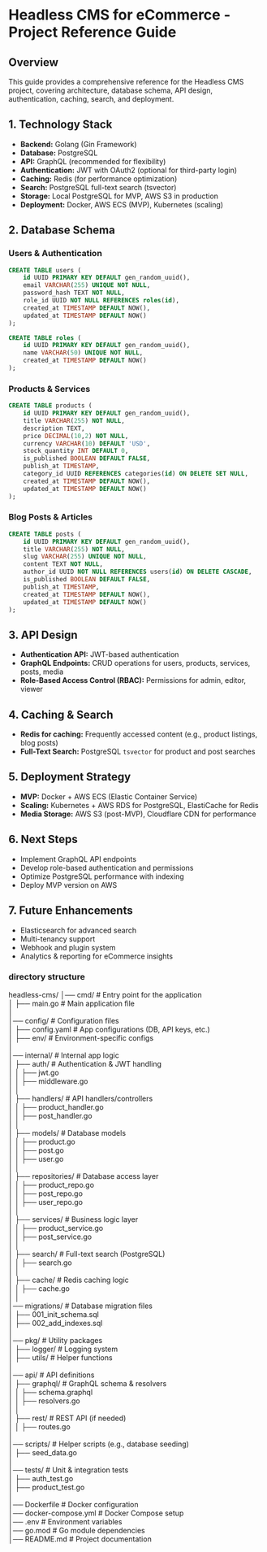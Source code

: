 # Headless CMS for eCommerce - Project Reference Guide

## Overview
This guide provides a comprehensive reference for the Headless CMS project, covering architecture, database schema, API design, authentication, caching, search, and deployment.

## 1. Technology Stack
- **Backend:** Golang (Gin Framework)
- **Database:** PostgreSQL
- **API:** GraphQL (recommended for flexibility)
- **Authentication:** JWT with OAuth2 (optional for third-party login)
- **Caching:** Redis (for performance optimization)
- **Search:** PostgreSQL full-text search (tsvector)
- **Storage:** Local PostgreSQL for MVP, AWS S3 in production
- **Deployment:** Docker, AWS ECS (MVP), Kubernetes (scaling)

## 2. Database Schema
### Users & Authentication
```sql
CREATE TABLE users (
    id UUID PRIMARY KEY DEFAULT gen_random_uuid(),
    email VARCHAR(255) UNIQUE NOT NULL,
    password_hash TEXT NOT NULL,
    role_id UUID NOT NULL REFERENCES roles(id),
    created_at TIMESTAMP DEFAULT NOW(),
    updated_at TIMESTAMP DEFAULT NOW()
);

CREATE TABLE roles (
    id UUID PRIMARY KEY DEFAULT gen_random_uuid(),
    name VARCHAR(50) UNIQUE NOT NULL,
    created_at TIMESTAMP DEFAULT NOW()
);
```

### Products & Services
```sql
CREATE TABLE products (
    id UUID PRIMARY KEY DEFAULT gen_random_uuid(),
    title VARCHAR(255) NOT NULL,
    description TEXT,
    price DECIMAL(10,2) NOT NULL,
    currency VARCHAR(10) DEFAULT 'USD',
    stock_quantity INT DEFAULT 0,
    is_published BOOLEAN DEFAULT FALSE,
    publish_at TIMESTAMP,
    category_id UUID REFERENCES categories(id) ON DELETE SET NULL,
    created_at TIMESTAMP DEFAULT NOW(),
    updated_at TIMESTAMP DEFAULT NOW()
);
```

### Blog Posts & Articles
```sql
CREATE TABLE posts (
    id UUID PRIMARY KEY DEFAULT gen_random_uuid(),
    title VARCHAR(255) NOT NULL,
    slug VARCHAR(255) UNIQUE NOT NULL,
    content TEXT NOT NULL,
    author_id UUID NOT NULL REFERENCES users(id) ON DELETE CASCADE,
    is_published BOOLEAN DEFAULT FALSE,
    publish_at TIMESTAMP,
    created_at TIMESTAMP DEFAULT NOW(),
    updated_at TIMESTAMP DEFAULT NOW()
);
```

## 3. API Design
- **Authentication API:** JWT-based authentication
- **GraphQL Endpoints:** CRUD operations for users, products, services, posts, media
- **Role-Based Access Control (RBAC):** Permissions for admin, editor, viewer

## 4. Caching & Search
- **Redis for caching:** Frequently accessed content (e.g., product listings, blog posts)
- **Full-Text Search:** PostgreSQL `tsvector` for product and post searches

## 5. Deployment Strategy
- **MVP:** Docker + AWS ECS (Elastic Container Service)
- **Scaling:** Kubernetes + AWS RDS for PostgreSQL, ElastiCache for Redis
- **Media Storage:** AWS S3 (post-MVP), Cloudflare CDN for performance

## 6. Next Steps
- Implement GraphQL API endpoints
- Develop role-based authentication and permissions
- Optimize PostgreSQL performance with indexing
- Deploy MVP version on AWS

## 7. Future Enhancements
- Elasticsearch for advanced search
- Multi-tenancy support
- Webhook and plugin system
- Analytics & reporting for eCommerce insights

### directory structure

headless-cms/
│── cmd/                    # Entry point for the application  
│   ├── main.go             # Main application file  
│  
│── config/                 # Configuration files  
│   ├── config.yaml         # App configurations (DB, API keys, etc.)  
│   ├── env/                # Environment-specific configs  
│  
│── internal/               # Internal app logic  
│   ├── auth/               # Authentication & JWT handling  
│   │   ├── jwt.go  
│   │   ├── middleware.go  
│   │  
│   ├── handlers/           # API handlers/controllers  
│   │   ├── product_handler.go  
│   │   ├── post_handler.go  
│   │  
│   ├── models/             # Database models  
│   │   ├── product.go  
│   │   ├── post.go  
│   │   ├── user.go  
│   │  
│   ├── repositories/       # Database access layer  
│   │   ├── product_repo.go  
│   │   ├── post_repo.go  
│   │   ├── user_repo.go  
│   │  
│   ├── services/           # Business logic layer  
│   │   ├── product_service.go  
│   │   ├── post_service.go  
│   │  
│   ├── search/             # Full-text search (PostgreSQL)  
│   │   ├── search.go  
│   │  
│   ├── cache/              # Redis caching logic  
│   │   ├── cache.go  
│   │  
│── migrations/             # Database migration files  
│   ├── 001_init_schema.sql  
│   ├── 002_add_indexes.sql  
│  
│── pkg/                    # Utility packages  
│   ├── logger/             # Logging system  
│   ├── utils/              # Helper functions  
│  
│── api/                    # API definitions  
│   ├── graphql/            # GraphQL schema & resolvers  
│   │   ├── schema.graphql  
│   │   ├── resolvers.go  
│   │  
│   ├── rest/               # REST API (if needed)  
│   │   ├── routes.go  
│  
│── scripts/                # Helper scripts (e.g., database seeding)  
│   ├── seed_data.go  
│  
│── tests/                  # Unit & integration tests  
│   ├── auth_test.go  
│   ├── product_test.go  
│  
│── Dockerfile              # Docker configuration  
│── docker-compose.yml      # Docker Compose setup  
│── .env                    # Environment variables  
│── go.mod                  # Go module dependencies  
│── README.md               # Project documentation  
